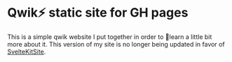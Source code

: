 # Qwik⚡️ static site for GH pages

This is a simple qwik website I put together in order to 🧠learn a little bit more about it. This version of my site is no longer being updated in favor of [SvelteKitSite](https://github.com/MarmadileManteater/SvelteKitSite).
